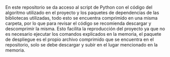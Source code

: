 En este repositorio se da acceso al script de Python con el código del algoritmo utilizado en el proyecto y los paquetes de dependencias de las bibliotecas utilizadas, todo esto se encuentra comprimido en una misma carpeta, por lo que para revisar el código se recomienda descargar y descomprimir la misma. Esto facilita la reproducción del proyecto ya que no es necesario ejecutar los comandos explicados en la memoria, el paquete de despliegue es el propio archivo comprimido que se encuentra en el repositorio, solo se debe descargar y subir en el lugar mencionado en la memoria.
